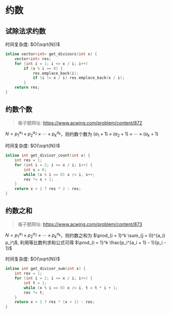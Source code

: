 # 约数

## 试除法求约数

时间复杂度: $O(\sqrt{N})$

```cpp
inline vector<int> get_divisors(int x) {
    vector<int> res;
    for (int i = 1; i <= x / i; i++)
        if (x % i == 0) {
            res.emplace_back(i);
            if (i != x / i) res.emplace_back(x / i);
        }
    return res;
}
```

## 约数个数

> 板子题网址: https://www.acwing.com/problem/content/872

$N = p_1^{a_1} \times p_2^{a_2} \times \cdots \times p_k^{a_k}$，则约数个数为 $(a_1 + 1) \times (a_2 + 1) \times \cdots \times (a_k + 1)$

时间复杂度: $O(\sqrt{N})$

```cpp
inline int get_divisor_count(int x) {
    int res = 1;
    for (int i = 2; i <= x / i; i++) {
        int s = 0;
        while (x % i == 0) x /= i, s++;
        res *= s + 1;
    }
    return x > 1 ? res * 2 : res;
}
```

## 约数之和

> 板子题网址: https://www.acwing.com/problem/content/873

$N = p_1^{a_1} \times p_2^{a_2} \times \cdots \times p_k^{a_k}$，则约数之和为 $\prod_{i = 1}^k \sum_{j = 0}^{a_i} p_i^j$, 利用等比数列求和公式可得 $\prod_{i = 1}^k \frac{p_i^{a_i + 1} - 1}{p_i - 1}$

时间复杂度: $O(\sqrt{N})$

```cpp
inline int get_divisor_sum(int x) {
    int res = 1;
    for (int i = 2; i <= x / i; i++) {
        int t = 1;
        while (x % i == 0) x /= i, t = t * i + 1;
        res *= t;
    }
    return x > 1 ? res * (x + 1) : res;
}
```
